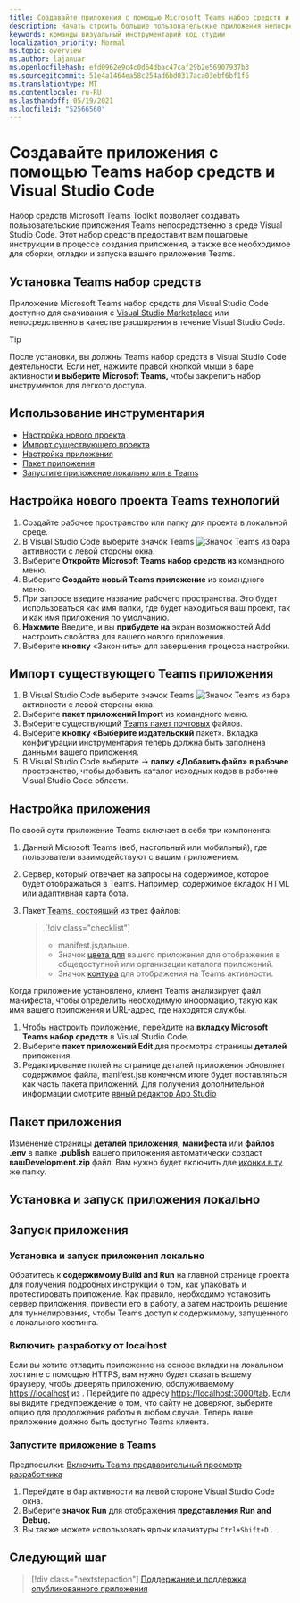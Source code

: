 ```yaml
---
title: Создавайте приложения с помощью Microsoft Teams набор средств и Visual Studio Code
description: Начать строить большие пользовательские приложения непосредственно в Visual Studio Code с Microsoft Teams набор средств
keywords: команды визуальный инструментарий код студии
localization_priority: Normal
ms.topic: overview
ms.author: lajanuar
ms.openlocfilehash: efd0962e9c4c0d64dbac47caf29b2e56907937b3
ms.sourcegitcommit: 51e4a1464ea58c254ad6bd0317aca03ebf6bf1f6
ms.translationtype: MT
ms.contentlocale: ru-RU
ms.lasthandoff: 05/19/2021
ms.locfileid: "52566560"
---
```

# <a name="build-apps-with-the-teams-toolkit-and-visual-studio-code"></a>Создавайте приложения с помощью Teams набор средств и Visual Studio Code

Набор средств Microsoft Teams Toolkit позволяет создавать пользовательские приложения Teams непосредственно в среде Visual Studio Code. Этот набор средств предоставит вам пошаговые инструкции в процессе создания приложения, а также все необходимое для сборки, отладки и запуска вашего приложения Teams.

## <a name="installing-the-teams-toolkit"></a>Установка Teams набор средств

Приложение Microsoft Teams набор средств для Visual Studio Code доступно для скачивания с [Visual Studio Marketplace](https://aka.ms/teams-toolkit) или непосредственно в качестве расширения в течение Visual Studio Code.

> [!TIP]
> После установки, вы должны Teams набор средств в Visual Studio Code деятельности. Если нет, нажмите правой кнопкой мыши в баре активности **и выберите Microsoft Teams,** чтобы закрепить набор инструментов для легкого доступа.

## <a name="using-the-toolkit"></a>Использование инструментария

- [Настройка нового проекта](#set-up-a-new-teams-project)
- [Импорт существующего проекта](#import-an-existing-teams-app-project)
- [Настройка приложения](#configure-your-app)
- [Пакет приложения](#package-your-app)
- [Запустите приложение локально или в Teams](#run-your-app)

## <a name="set-up-a-new-teams-project"></a>Настройка нового проекта Teams технологий

1. Создайте рабочее пространство или папку для проекта в локальной среде.
1. В Visual Studio Code выберите значок Teams ![Значок Teams](../assets/icons/favicon-16x16.png) из бара активности с левой стороны окна.
1. Выберите **Откройте Microsoft Teams набор средств из** командного меню.
1. Выберите **Создайте новый Teams приложение** из командного меню.
1. При запросе введите название рабочего пространства. Это будет использоваться как имя папки, где будет находиться ваш проект, так и как имя приложения по умолчанию.
1. **Нажмите** Введите, и вы **прибудете на** экран возможностей Add настроить свойства для вашего нового приложения.
1. Выберите **кнопку** «Закончить» для завершения процесса настройки.

## <a name="import-an-existing-teams-app-project"></a>Импорт существующего Teams приложения

1. В Visual Studio Code выберите значок Teams ![Значок Teams](../assets/icons/favicon-16x16.png) из бара активности с левой стороны окна.
1. Выберите **пакет приложений Import** из командного меню.
1. Выберите существующий [Teams пакет почтовых](../concepts/build-and-test/apps-package.md) файлов.
1. Выберите **кнопку «Выберите издательский** пакет». Вкладка конфигурации инструментария теперь должна быть заполнена данными вашего приложения.
1. В Visual Studio Code выберите   ->  **папку «Добавить файл» в рабочее** пространство, чтобы добавить каталог исходных кодов в рабочее Visual Studio Code области.

## <a name="configure-your-app"></a>Настройка приложения

По своей сути приложение Teams включает в себя три компонента:

  1. Данный Microsoft Teams (веб, настольный или мобильный), где пользователи взаимодействуют с вашим приложением.
  1. Сервер, который отвечает на запросы на содержимое, которое будет отображаться в Teams. Например, содержимое вкладок HTML или адаптивная карта бота.
  1. Пакет [Teams, состоящий](/concepts/build-and-test/apps-package.md) из трех файлов:

      > [!div class="checklist"]
      >
      > - manifest.jsдальше. 
      > - Значок [цвета для](../resources/schema/manifest-schema.md#icons) вашего приложения для отображения в общедоступной или организации каталога приложений.
      > - Значок [контура](../resources/schema/manifest-schema.md#icons) для отображения на Teams активности.

Когда приложение установлено, клиент Teams анализирует файл манифеста, чтобы определить необходимую информацию, такую как имя вашего приложения и URL-адрес, где находятся службы.

1. Чтобы настроить приложение, перейдите на **вкладку Microsoft Teams набор средств** в Visual Studio Code.
1. Выберите **пакет приложений Edit** для просмотра страницы **деталей** приложения.
1. Редактирование полей на странице деталей приложения обновляет содержимое файла, manifest.jsв конечном итоге будет поставляться как часть пакета приложений. Для получения дополнительной информации смотрите [явный редактор App Studio](https://aka.ms/teams-toolkit-manifest)

## <a name="package-your-app"></a>Пакет приложения

Изменение страницы **деталей приложения,** **манифеста** или **файлов .env** в папке  **.publish** вашего приложения автоматически создаст **вашDevelopment.zip** файл. Вам нужно будет включить две [иконки в ту](../concepts/build-and-test/apps-package.md#app-icons) же папку.

## <a name="install-and-run-your-app-locally"></a>Установка и запуск приложения локально

## <a name="run-your-app"></a>Запуск приложения

### <a name="install-and-run-your-app-locally"></a>Установка и запуск приложения локально

Обратитесь к **содержимому Build and Run** на главной странице проекта для получения подробных инструкций о том, как упаковать и протестировать приложение. Как правило, необходимо установить сервер приложения, привести его в работу, а затем настроить решение для туннелирования, чтобы Teams доступ к содержимому, запущенного с локального хостинга.

### <a name="enable-development-from-localhost"></a>Включить разработку от localhost

Если вы хотите отладить приложение на основе вкладки на локальном хостинге с помощью HTTPS, вам нужно будет сказать вашему браузеру, чтобы доверять приложению, обслуживаемому <https://localhost> из . Перейдите по адресу <https://localhost:3000/tab>. Если вы видите предупреждение о том, что сайту не доверяют, выберите опцию для продолжения работы в любом случае. Теперь ваше приложение должно быть доступно Teams клиента.

### <a name="run-your-app-in-teams"></a>Запустите приложение в Teams

Предпосылки: [Включить Teams предварительный просмотр разработчика](https://aka.ms/teams-toolkit-enable-devpreview)

1. Перейдите в бар активности на левой стороне Visual Studio Code окна.
1. Выберите **значок Run** для отображения **представления Run and Debug.**
1. Вы также можете использовать ярлык клавиатуры `Ctrl+Shift+D` .

## <a name="next-step"></a>Следующий шаг

> [!div class="nextstepaction"]
> [Поддержание и поддержка опубликованного приложения](../concepts/deploy-and-publish/appsource/post-publish/overview.md)
